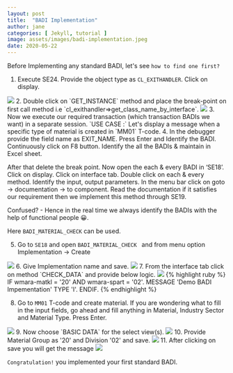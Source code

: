 ```yaml
---
layout: post
title:  "BADI Implementation"
author: jane
categories: [ Jekyll, tutorial ]
image: assets/images/badi-implementation.jpeg
date: 2020-05-22
---
```


Before Implementing any standard BADI, let's see <a id="here">`how to find one first?`</a>

1. Execute SE24. Provide the object type as `CL_EXITHANDLER`. Click on display. 
<img src="https://lh3.googleusercontent.com/pw/ACtC-3eY9hugumL6pQfalnY5uVKTPAke5_br0ym7o5TYuxbHfdA5NFVL66JC63mjybF2Un5cLVYV-WoWijc0Jsql6efs2ROs0BWZHnPOd5xxvrUBOe-L3Zh8OGRpcWgLWKcXkyWdHXC789m7VzuXl692YsQH=w832-h374-no?authuser=0">
2. Double click on `GET_INSTANCE` method and place the break-point on first call method i.e `cl_exithandler=>get_class_name_by_interface`.
<img src="https://lh3.googleusercontent.com/pw/ACtC-3dnhZUQtGXZ0xu8kSftXhtS23vyXSASn3KvNYhrMS3hwHBDzanSfhPSqcp6SGnjGUPtsZU31TNESmKuFzSGkXsBCFJ9vyVHsJZyD8oQ9Y_x-iGPyEDOSGEfyEihx78d-mo6KPzSpkywJ3A6m-_VjBDg=w909-h788-no?authuser=0">
3. Now we execute our required transaction (which transaction BADIs we want) in a separate session. `USE CASE :` Let's display a message when a specific type of material is created in `MM01` T-code.
4. In the debugger provide the field name as EXIT_NAME. Press Enter and Identify the BADI. Continuously click on F8 button. Identify the all the BADIs & maintain in Excel sheet. 

After that delete the break point. Now open the each & every BADI in ‘SE18’. Click on display. Click on interface tab. Double click on each & every method. Identify the input, output parameters. In the menu bar click on goto -> documentation -> to component. Read the documentation if it satisfies our requirement then we implement this method through SE19.

Confused? - Hence in the real time we always identify the BADIs with the help of functional people &#128512;.

Here `BADI_MATERIAL_CHECK` can be used.

5. Go to `SE18` and open `BADI_MATERIAL_CHECK ` and from menu option Implementation -> Create
<img src="https://lh3.googleusercontent.com/pw/ACtC-3diWeZd_jo_6sTBYBQO3J8j3sP8xlc0EUnInjVC1W4m7Csr4ApSHU4DieZdCRhOta0oTa7ytBYqI1NjMk4p3s79u8DYkJvtRdjkj_XIlgJZ50Iaahf8PLTyhi7Nqf1lhRVP0xh8GBFwBUT997ZaOdpJ=w1348-h422-no?authuser=0">
6. Give Implementation name and save.
<img src="https://lh3.googleusercontent.com/pw/ACtC-3eSiGLmpTJ2wSeU1BXu7GVJdiwVEDWMr751Ig-c110TwNoglehOk2ow_brbRrYY0DjGir4Afd5NYGiV8NfNNYO61_sssBzzQAn7wSUwh853N0rWKSDDJmgTYOdCC9GVY-2aSCB6P6T3QnyP1aAj09RH=w1178-h432-no?authuser=0">
7. From the interface tab click on method `CHECK_DATA` and provide below logic.
<img src="https://lh3.googleusercontent.com/pw/ACtC-3c-gnWUn_jEKYn7m7q6Gns_ObjP_dU8-AINdj01n-dnifpqyLvSLogfSIrs1vGkXBuTmSc23fkQmRpxNi9zt0d8mSdcmGDm77h5mjAHqG37qd2fpH2oz6nzjVg5NubYakYDPiQ40PfJPElqtXeUs09H=w867-h788-no?authuser=0">
{% highlight ruby %}
IF wmara-matkl = '20'
AND wmara-spart = '02'.
 MESSAGE 'Demo BADI Impementation' TYPE 'I'.
ENDIF.
{% endhighlight %}

8. Go to `MM01` T-code and create material. If you are wondering what to fill in the input fields, go ahead and fill anything in Material, Industry Sector and Material Type. Press Enter.
<img src="https://lh3.googleusercontent.com/pw/ACtC-3c2ggCHKkH3OVOWtbGNaoiGdzfWaUnGsUATNX2wSDQcqy51A3_Zkez2xF6KA54Ml9nekHHl1vqafs0Oplk62MTELlmk3uAY9egz-kFkA2576b1f4fphBGXhPTgC-OXCQSYM5SpII3N-40Z6JARjF4ym=w570-h510-no?authuser=0">
9. Now choose `BASIC DATA` for the select view(s).
<img src="https://lh3.googleusercontent.com/pw/ACtC-3fFM2U2UY-qnlfjN930HqZfo3ead8tdBssvgPattDrKARyD-N4oeJNL-o52enUdCQvPHPCXD2VLZKb6EcZNOQkgMK-YR2m3MpIl1S190mOx0XLRzJLnWqj_tSqFVmd1LjtFRpnmWDa_Qt9n0UFkTl2a=w615-h788-no?authuser=0">
10. Provide Material Group as '20' and Division '02' and save.
<img src="https://lh3.googleusercontent.com/pw/ACtC-3eI5ezQXujAPdiJznFW9epSD6hmPj9TWT1-QYWZvlLJGVfbC1nh48C3EKv4IOPo-hFRGNx2a4U5SSVeDhXR9n6p4Qm7fJqdJxPNeJ3y7scKMelYp3Qo1mwi5z2rSJZ8C4qcwNClqdY0FB9IPRS07IX5=w1166-h318-no?authuser=0">
11. After clicking on save you will get the message 
<img src="https://lh3.googleusercontent.com/pw/ACtC-3eCgdptkqVt_TAYICpO9XC8iee8e6ABTDCyhbyHDvJpsnK9TMI8metQm_qaLMZfdiMTFhMADHT3GMDtoxKo_txM_nzHlbPAdlCxLyhJDnJ4s2eXjo-n17kLLLpf5ztj22dHKqlfilpr93MPRNwcwcKY=w876-h270-no?authuser=0">

`Congratulation!` you implemented your first standard BADI. 
